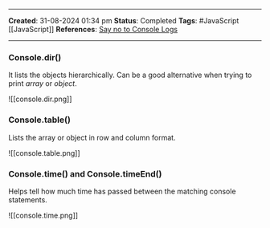_____
**Created**: 31-08-2024 01:34 pm
**Status**: Completed
**Tags**: #JavaScript [[JavaScript]]
**References**: [Say no to Console Logs](https://dev.to/alishgiri/say-no-to-consolelog-556n)
______

### Console.dir()
It lists the objects hierarchically. Can be a good alternative when trying to print *array* or *object*.

![[console.dir.png]]

### Console.table()
Lists the array or object in row and column format.

![[console.table.png]]


### Console.time() and Console.timeEnd()
Helps tell how much time has passed between the matching console statements.

![[console.time.png]]